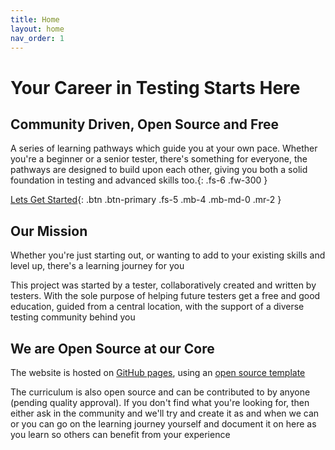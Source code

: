 ```yaml
---
title: Home
layout: home
nav_order: 1
---
```


# Your Career in Testing Starts Here

## Community Driven, Open Source and Free

A series of learning pathways which guide you at your own pace.  Whether you're a beginner or a senior tester, there's something for everyone, the pathways are designed to build upon each other, giving you both a solid foundation in testing and advanced skills too.{: .fs-6 .fw-300 }

[Lets Get Started](http://www.testingpathways.com/pathways){: .btn .btn-primary .fs-5 .mb-4 .mb-md-0 .mr-2 }

## Our Mission

Whether you're just starting out, or wanting to add to your existing skills and level up, there's a learning journey for you

This project was started by a tester, collaboratively created and written by testers.  With the sole purpose of helping future testers get a free and good education, guided from a central location, with the support of a diverse testing community behind you

## We are Open Source at our Core

The website is hosted on [GitHub pages](https://github.com/TestingPathways/testingpathways), using an [open source template](https://just-the-docs.github.io/just-the-docs/)

The curriculum is also open source and can be contributed to by anyone (pending quality approval). If you don't find what you're looking for, then either ask in the community and we'll try and create it as and when we can or you can go on the learning journey yourself and document it on here as you learn so others can benefit from your experience
